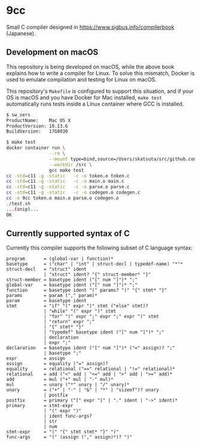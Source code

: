 # 9cc

Small C compiler designed in https://www.sigbus.info/compilerbook (Japanese).


## Development on macOS

This repository is being developed on macOS, while the above book explains how to write a compiler for Linux. To solve this mismatch, Docker is used to emulate compilation and testing for Linux on macOS.

This repository's `Makefile` is configured to support this situation, and if your OS is macOS and you have Docker for Mac installed, `make test` automatically runs tests inside a Linux container where GCC is installed.

```bash
$ sw_vers
ProductName:    Mac OS X
ProductVersion: 10.13.6
BuildVersion:   17G8030

$ make test
docker container run \
                --rm \
                --mount type=bind,source=/Users/skatsuta/src/github.com/skatsuta/9cc,target=/src,consistency=delegated \
                --workdir /src \
                gcc make test
cc -std=c11 -g -static   -c -o token.o token.c
cc -std=c11 -g -static   -c -o main.o main.c
cc -std=c11 -g -static   -c -o parse.o parse.c
cc -std=c11 -g -static   -c -o codegen.o codegen.c
cc -o 9cc token.o main.o parse.o codegen.o
./test.sh
...(snip)...
OK
```


## Currently supported syntax of C

Currently this compiler supports the following subset of C language syntax:

```
program       = (global-var | function)*
basetype      = ("char" | "int" | struct-decl | typedef-name) "*"*
struct-decl   = "struct" ident
              | "struct" ident? "{" struct-member* "}"
struct-member = basetype ident ("[" num "]")* ";"
global-var    = basetype ident ("[" num "]")* ";"
function      = basetype ident "(" params? ")" "{" stmt* "}"
params        = param ("," param)*
param         = basetype ident
stmt          = "if" "(" expr ")" stmt ("else" stmt)?
              | "while" "(" expr ")" stmt
              | "for" "(" expr ";" expr ";" expr ")" stmt
              | "return" expr ";"
              | "{" stmt* "}"
              | "typedef" basetype ident ("[" num "]")* ";"
              | declaration
              | expr ";"
declaration   = basetype ident ("[" num "]")* ("=" assign)? ";"
              | basetype ";"
expr          = assign
assign        = equality ("=" assign)?
equality      = relational ("==" relational | "!=" relational)*
relational    = add ("<" add | "<=" add | ">" add | ">=" add)*
add           = mul ("+" mul | "-" mul)*
mul           = unary ("*" unary | "/" unary)*
unary         = ("+" | "-" | "&" | "*" | "sizeof")? unary
              | postfix
postfix       = primary ("[" expr "]" | "." ident | "->" ident)*
primary       = stmt-expr
              | "(" expr ")"
              | ident func-args?
              | str
              | num
stmt-expr     = "(" "{" stmt stmt* "}" ")"
func-args     = "(" (assign ("," assign)*)? ")"
```
